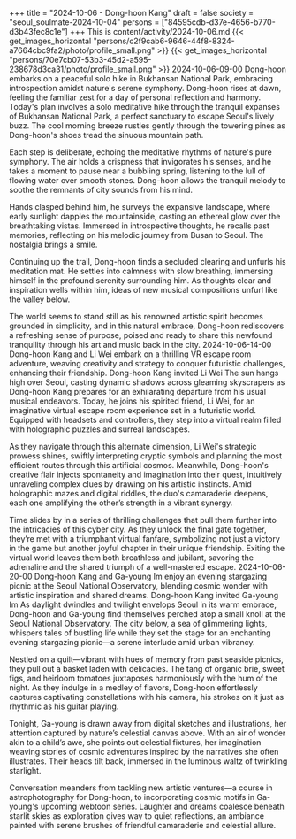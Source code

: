 +++
title = "2024-10-06 - Dong-hoon Kang"
draft = false
society = "seoul_soulmate-2024-10-04"
persons = ["84595cdb-d37e-4656-b770-d3b43fec8c1e"]
+++
This is content/activity/2024-10-06.md
{{< get_images_horizontal "persons/c2f9cab6-9646-44f8-8324-a7664cbc9fa2/photo/profile_small.png" >}}
{{< get_images_horizontal "persons/70e7cb07-53b3-45d2-a595-238678d3ca31/photo/profile_small.png" >}}
2024-10-06-09-00
Dong-hoon embarks on a peaceful solo hike in Bukhansan National Park, embracing introspection amidst nature's serene symphony.
Dong-hoon rises at dawn, feeling the familiar zest for a day of personal reflection and harmony. Today's plan involves a solo meditative hike through the tranquil expanses of Bukhansan National Park, a perfect sanctuary to escape Seoul's lively buzz. The cool morning breeze rustles gently through the towering pines as Dong-hoon's shoes tread the sinuous mountain path.

Each step is deliberate, echoing the meditative rhythms of nature's pure symphony. The air holds a crispness that invigorates his senses, and he takes a moment to pause near a bubbling spring, listening to the lull of flowing water over smooth stones. Dong-hoon allows the tranquil melody to soothe the remnants of city sounds from his mind.

Hands clasped behind him, he surveys the expansive landscape, where early sunlight dapples the mountainside, casting an ethereal glow over the breathtaking vistas. Immersed in introspective thoughts, he recalls past memories, reflecting on his melodic journey from Busan to Seoul. The nostalgia brings a smile.

Continuing up the trail, Dong-hoon finds a secluded clearing and unfurls his meditation mat. He settles into calmness with slow breathing, immersing himself in the profound serenity surrounding him. As thoughts clear and inspiration wells within him, ideas of new musical compositions unfurl like the valley below.

The world seems to stand still as his renowned artistic spirit becomes grounded in simplicity, and in this natural embrace, Dong-hoon rediscovers a refreshing sense of purpose, poised and ready to share this newfound tranquility through his art and music back in the city.
2024-10-06-14-00
Dong-hoon Kang and Li Wei embark on a thrilling VR escape room adventure, weaving creativity and strategy to conquer futuristic challenges, enhancing their friendship.
Dong-hoon Kang invited Li Wei
The sun hangs high over Seoul, casting dynamic shadows across gleaming skyscrapers as Dong-hoon Kang prepares for an exhilarating departure from his usual musical endeavors. Today, he joins his spirited friend, Li Wei, for an imaginative virtual escape room experience set in a futuristic world. Equipped with headsets and controllers, they step into a virtual realm filled with holographic puzzles and surreal landscapes.

As they navigate through this alternate dimension, Li Wei's strategic prowess shines, swiftly interpreting cryptic symbols and planning the most efficient routes through this artificial cosmos. Meanwhile, Dong-hoon's creative flair injects spontaneity and imagination into their quest, intuitively unraveling complex clues by drawing on his artistic instincts. Amid holographic mazes and digital riddles, the duo's camaraderie deepens, each one amplifying the other’s strength in a vibrant synergy.

Time slides by in a series of thrilling challenges that pull them further into the intricacies of this cyber city. As they unlock the final gate together, they’re met with a triumphant virtual fanfare, symbolizing not just a victory in the game but another joyful chapter in their unique friendship. Exiting the virtual world leaves them both breathless and jubilant, savoring the adrenaline and the shared triumph of a well-mastered escape.
2024-10-06-20-00
Dong-hoon Kang and Ga-young Im enjoy an evening stargazing picnic at the Seoul National Observatory, blending cosmic wonder with artistic inspiration and shared dreams.
Dong-hoon Kang invited Ga-young Im
As daylight dwindles and twilight envelops Seoul in its warm embrace, Dong-hoon and Ga-young find themselves perched atop a small knoll at the Seoul National Observatory. The city below, a sea of glimmering lights, whispers tales of bustling life while they set the stage for an enchanting evening stargazing picnic—a serene interlude amid urban vibrancy. 

Nestled on a quilt—vibrant with hues of memory from past seaside picnics, they pull out a basket laden with delicacies. The tang of organic brie, sweet figs, and heirloom tomatoes juxtaposes harmoniously with the hum of the night. As they indulge in a medley of flavors, Dong-hoon effortlessly captures captivating constellations with his camera, his strokes on it just as rhythmic as his guitar playing. 

Tonight, Ga-young is drawn away from digital sketches and illustrations, her attention captured by nature’s celestial canvas above. With an air of wonder akin to a child’s awe, she points out celestial fixtures, her imagination weaving stories of cosmic adventures inspired by the narratives she often illustrates. Their heads tilt back, immersed in the luminous waltz of twinkling starlight.

Conversation meanders from tackling new artistic ventures—a course in astrophotography for Dong-hoon, to incorporating cosmic motifs in Ga-young's upcoming webtoon series. Laughter and dreams coalesce beneath starlit skies as exploration gives way to quiet reflections, an ambiance painted with serene brushes of friendful camaraderie and celestial allure.
